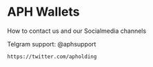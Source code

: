 # APH Wallets

How to contact us and our Socialmedia channels

Telgram support: @aphsupport
```bash
https://twitter.com/apholding
```

